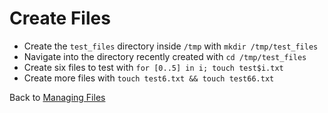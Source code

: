 # Create Files

* Create the `test_files` directory inside `/tmp` with `mkdir /tmp/test_files`
* Navigate into the directory recently created with `cd /tmp/test_files`
* Create six files to test with `for [0..5] in i; touch test$i.txt`
* Create more files with `touch test6.txt && touch test66.txt`

Back to [Managing Files](./#part-3-working-with-a-collection-of-files)


